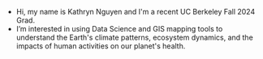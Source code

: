 -  Hi, my name is Kathryn Nguyen and I'm a recent UC Berkeley Fall 2024 Grad.
-  I’m interested in using Data Science and GIS mapping tools to understand the Earth's climate patterns, ecosystem dynamics, and the impacts of human activities on our planet's health.

<!---
katnguyen143/katnguyen143 is a ✨ special ✨ repository because its `README.md` (this file) appears on your GitHub profile.
You can click the Preview link to take a look at your changes.
--->
